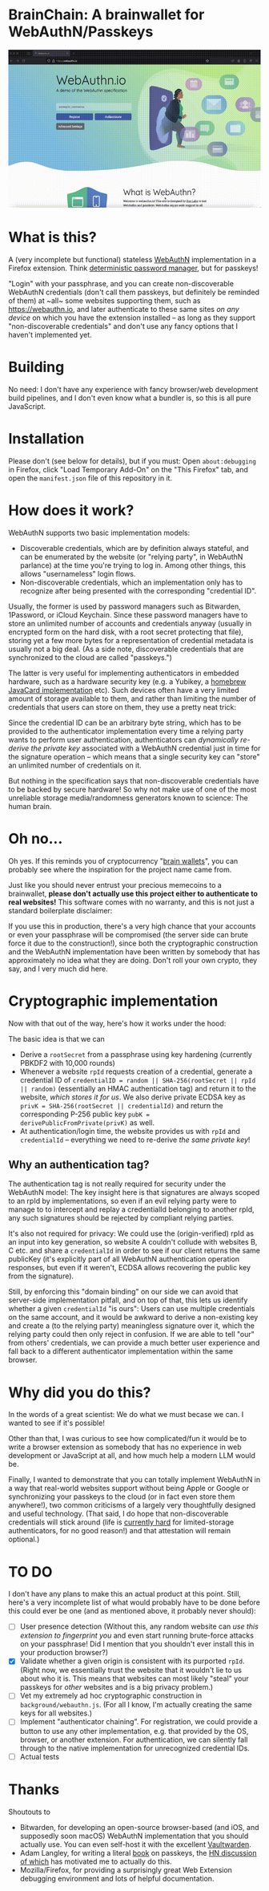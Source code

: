 # BrainChain: A brainwallet for WebAuthN/Passkeys

![A screencapture demo of BrainChain](docs/brainchain.gif)

# What is this?

A (very incomplete but functional) stateless [WebAuthN](https://www.w3.org/TR/webauthn-3/) implementation in a Firefox extension. Think [deterministic password manager](https://crypto.stackexchange.com/questions/11464/what-are-the-pros-and-cons-of-deterministic-site-specific-password-generation-fr), but for passkeys!

"Login" with your passphrase, and you can create non-discoverable WebAuthN credentials (don't call them passkeys, but definitely be reminded of them) at ~all~ some websites supporting them, such as https://webauthn.io, and later authenticate to these same sites *on any device* on which you have the extension installed – as long as they support "non-discoverable credentials" and don't use any fancy options that I haven't implemented yet.

# Building

No need: I don't have any experience with fancy browser/web development build pipelines, and I don't even know what a bundler is, so this is all pure JavaScript.

# Installation

Please don't (see below for details), but if you must: Open `about:debugging` in Firefox, click "Load Temporary Add-On" on the "This Firefox" tab, and open the `manifest.json` file of this repository in it.

# How does it work?

WebAuthN supports two basic implementation models:

- Discoverable credentials, which are by definition always stateful, and can be enumerated by the website (or "relying party", in WebAuthN parlance) at the time you're trying to log in. Among other things, this allows "usernameless" login flows.
- Non-discoverable credentials, which an implementation only has to recognize after being presented with the corresponding "credential ID".

Usually, the former is used by password managers such as Bitwarden, 1Password, or iCloud Keychain. Since these password managers have to store an unlimited number of accounts and credentials anyway (usually in encrypted form on the hard disk, with a root secret protecting that file), storing yet a few more bytes for a representation of credential metadata is usually not a big deal. (As a side note, discoverable credentials that are synchronized to the cloud are called "passkeys.")

The latter is very useful for implementing authenticators in embedded hardware, such as a hardware security key (e.g. a Yubikey, a [homebrew JavaCard implementation](https://github.com/BryanJacobs/FIDO2Applet) etc). Such devices often have a very limited amount of storage available to them, and rather than limiting the number of credentials that users can store on them, they use a pretty neat trick:

Since the credential ID can be an arbitrary byte string, which has to be provided to the authenticator implementation every time a relying party wants to perform user authentication, authenticators can *dynamically re-derive the private key* associated with a WebAuthN credential just in time for the signature operation – which means that a single security key can "store" an unlimited number of credentials on it.

But nothing in the specification says that non-discoverable credentials have to be backed by secure hardware! So why not make use of one of the most unreliable storage media/randomness generators known to science: The human brain.

# Oh no...

Oh yes. If this reminds you of cryptocurrency "[brain wallets](https://en.bitcoin.it/wiki/Brainwallet)", you can probably see where the inspiration for the project name came from.

Just like you should never entrust your precious memecoins to a brainwallet, **please don't actually use this project either to authenticate to real websites!** This software comes with no warranty, and this is not just a standard boilerplate disclaimer:

If you use this in production, there's a very high chance that your accounts or even your passphrase will be compromised (the server side can brute force it due to the construction!), since both the cryptographic construction and the WebAuthN implementation have been written by somebody that has approximately no idea what they are doing. Don't roll your own crypto, they say, and I very much did here.

# Cryptographic implementation

Now with that out of the way, here's how it works under the hood:

The basic idea is that we can
- Derive a `rootSecret` from a passphrase using key hardening (currently PBKDF2 with 10,000 rounds)
- Whenever a website `rpId` requests creation of a credential, generate a credential ID of `credentialID = random || SHA-256(rootSecret || rpId || random)` (essentially an HMAC authentication tag) and return it to the website, *which stores it for us*. We also derive private ECDSA key as `privK = SHA-256(rootSecret || credentialId)` and return the corresponding P-256 public key `pubK = derivePublicFromPrivate(privK)` as well.
- At authentication/login time, the website provides us with `rpId` and `credentialId` – everything we need to re-derive *the same private key*!

## Why an authentication tag?

The authentication tag is not really required for security under the WebAuthN model: The key insight here is that signatures are always scoped to an rpId by implementations, so even if an evil relying party were to manage to to intercept and replay a credentialId belonging to another rpId, any such signatures should be rejected by compliant relying parties.

It's also not required for privacy: We could use the (origin-verified) rpId as an input into key generation, so website A couldn't collude with websites B, C etc. and share a `credentialId` in order to see if our client returns the same publicKey (it's explicitly part of all WebAuthN authentication operation responses, but even if it weren't, ECDSA allows recovering the public key from the signature).

Still, by enforcing this "domain binding" on our side we can avoid that server-side implementation pitfall, and on top of that, this lets us identify whether a given `credentialId` "is ours": Users can use multiple credentials on the same account, and it would be awkward to derive a non-existing key and create a (to the relying party) meaningless signature over it, which the relying party could then only reject in confusion. If we are able to tell "our" from others' credentials, we can provide a much better user experience and fall back to a different authenticator implementation within the same browser.

# Why did you do this?

In the words of a great scientist: We do what we must becase we can. I wanted to see if it's possible!

Other than that, I was curious to see how complicated/fun it would be to write a browser extension as somebody that has no experience in web development or JavaScript at all, and how much help a modern LLM would be.

Finally, I wanted to demonstrate that you can totally implement WebAuthN in a way that real-world websites support without being Apple or Google or synchronizing your passkeys to the cloud (or in fact even store them anywhere!), two common criticisms of a largely very thoughtfully designed and useful technology. (That said, I do hope that non-discoverable credentials will stick around (life is [currently hard](https://github.com/w3c/webauthn/issues/1822) for limited-storage authenticators, for no good reason!) and that attestation will remain optional.)

# TO DO

I don't have any plans to make this an actual product at this point. Still, here's a very incomplete list of what would probably have to be done before this could ever be one (and as mentioned above, it probably never should):

- [ ] User presence detection (Without this, any random website can *use this extension to fingerprint you* and even start running brute-force attacks on your passphrase! Did I mention that you shouldn't ever install this in your production browser?)
- [x] Validate whether a given origin is consistent with its purported `rpId`. (Right now, we essentially trust the website that it wouldn't lie to us about who it is. This means that websites can most likely "steal" your passkeys for *other* websites and is a big privacy problem.)
- [ ] Vet my extremely ad hoc cryptographic construction in `background/webauthn.js`. (For all I know, I'm actually creating the same keys for all websites.)
- [ ] Implement "authenticator chaining". For registration, we could provide a button to use any other implementation, e.g. that provided by the OS, browser, or another extension. For authentication, we can silently fall through to the native implementation for unrecognized credential IDs.
- [ ] Actual tests

# Thanks

Shoutouts to

- Bitwarden, for developing an open-source browser-based (and iOS, and supposedly soon macOS) WebAuthN implementation that you should actually use. You can even self-host it with the excellent [Vaultwarden](https://github.com/dani-garcia/vaultwarden).
- Adam Langley, for writing a literal [book](https://www.imperialviolet.org/tourofwebauthn/tourofwebauthn.html) on passkeys, the [HN discussion of which](https://news.ycombinator.com/item?id=42516800) has motivated me to actually do this.
- Mozilla/Firefox, for providing a surprisingly great Web Extension debugging environment and lots of helpful documentation.